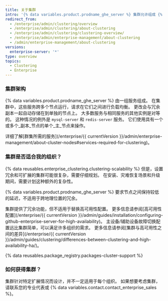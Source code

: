 ```yaml
---
title: 关于集群
intro: '{% data variables.product.prodname_ghe_server %} 集群允许组成 {% data variables.product.prodname_ghe_server %} 的服务跨多个节点进行扩展。'
redirect_from:
  - /enterprise/admin/clustering/overview
  - /enterprise/admin/clustering/about-clustering
  - /enterprise/admin/clustering/clustering-overview/
  - /enterprise/admin/enterprise-management/about-clustering
  - /admin/enterprise-management/about-clustering
versions:
  enterprise-server: '*'
type: overview
topics:
  - Clustering
  - Enterprise
---
```


### 集群架构

{% data variables.product.prodname_ghe_server %} 由一组服务组成。 在集群中，这些服务跨多个节点运行，请求在它们之间进行负载均衡。 更改会与冗余副本一起自动存储在到单独的节点上。 大多数服务与相同服务的其他实例是对等的。 这种情况的例外是 `mysql-server` 和 `redis-server` 服务。 它们使用具有一个或多个_副本_节点的单个_主_节点来操作。

详细了解[群集所需的服务](/enterprise/{{ currentVersion }}/admin/enterprise-management/about-cluster-nodes#services-required-for-clustering)。

### 集群是否适合我的组织？

{% data reusables.enterprise_clustering.clustering-scalability %} 但是，设置冗余和可扩展的集群可能很复杂，需要仔细规划。 在安装、灾难恢复场景和升级期间，需要计划这种额外的复杂性。

{% data variables.product.prodname_ghe_server %} 要求节点之间保持较低的延迟，不适用于跨地理位置的冗余。

集群提供了冗余功能，但不适用于替换高可用性配置。 更多信息请参阅[高可用性配置](/enterprise/{{ currentVersion }}/admin/guides/installation/configuring-github-enterprise-server-for-high-availability)。 主设备/辅助设备故障切换配置远比集群简单，可以满足许多组织的需求。 更多信息请参阅[集群与高可用性之间的差异](/enterprise/{{ currentVersion }}/admin/guides/clustering/differences-between-clustering-and-high-availability-ha/)。

{% data reusables.package_registry.packages-cluster-support %}

### 如何获得集群？

集群针对特定扩展情况而设计，并不一定适用于每个组织。 如果想要考虑集群，请联系您的专业代表或 {% data variables.contact.contact_enterprise_sales %}。
